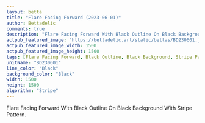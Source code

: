 ```yaml
---
layout: betta
title: "Flare Facing Forward (2023-06-01)"
author: Bettadelic
comments: true
description: "Flare Facing Forward With Black Outline On Black Background With Stripe Pattern."
actpub_featured_image: "https://bettadelic.art/static/bettas/BD230601.jpg"
actpub_featured_image_width: 1500
actpub_featured_image_height: 1500
tags: [Flare Facing Forward, Black Outline, Black Background, Stripe Pattern, June 2023]
unitName: "BD230601"
line_color: "Black"
background_color: "Black"
width: 1500
height: 1500
algorithm: "Stripe"
---
```


Flare Facing Forward With Black Outline On Black Background With Stripe Pattern.
